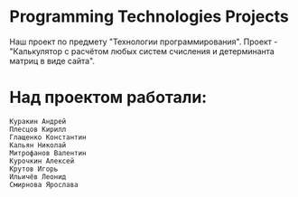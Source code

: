 # Programming Technologies Projects
Наш проект по предмету "Технологии программирования". Проект - "Калькулятор с расчётом любых систем счисления и детерминанта матриц в виде сайта".
# Над проектом работали:
	Куракин Андрей
	Плесцов Кирилл
 	Глащенко Константин
    Кальян Николай
    Митрофанов Валентин
    Курочкин Алексей
    Крутов Игорь
    Ильичёв Леонид
	Смирнова Ярослава

